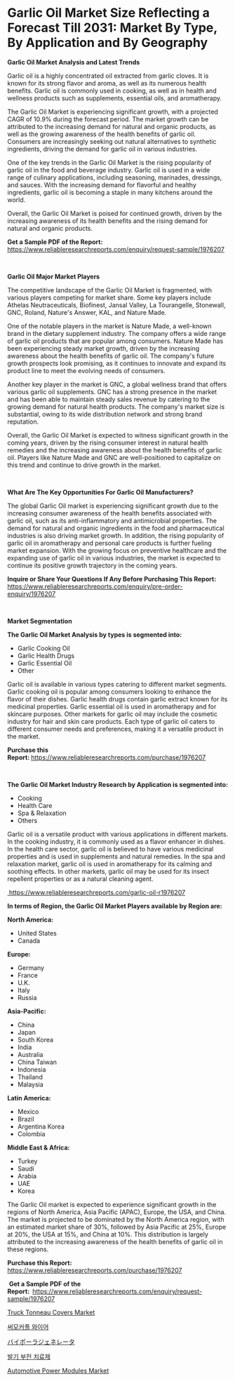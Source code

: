 <p><h1>Garlic Oil Market Size Reflecting a Forecast Till 2031: Market By Type, By Application and By Geography</h1></p><p><strong>Garlic Oil Market Analysis and Latest Trends</strong></p>
<p><p>Garlic oil is a highly concentrated oil extracted from garlic cloves. It is known for its strong flavor and aroma, as well as its numerous health benefits. Garlic oil is commonly used in cooking, as well as in health and wellness products such as supplements, essential oils, and aromatherapy.</p><p>The Garlic Oil Market is experiencing significant growth, with a projected CAGR of 10.9% during the forecast period. The market growth can be attributed to the increasing demand for natural and organic products, as well as the growing awareness of the health benefits of garlic oil. Consumers are increasingly seeking out natural alternatives to synthetic ingredients, driving the demand for garlic oil in various industries.</p><p>One of the key trends in the Garlic Oil Market is the rising popularity of garlic oil in the food and beverage industry. Garlic oil is used in a wide range of culinary applications, including seasoning, marinades, dressings, and sauces. With the increasing demand for flavorful and healthy ingredients, garlic oil is becoming a staple in many kitchens around the world.</p><p>Overall, the Garlic Oil Market is poised for continued growth, driven by the increasing awareness of its health benefits and the rising demand for natural and organic products.</p></p>
<p><strong>Get a Sample PDF of the Report:&nbsp;</strong> <a href="https://www.reliableresearchreports.com/enquiry/request-sample/1976207">https://www.reliableresearchreports.com/enquiry/request-sample/1976207</a></p>
<p>&nbsp;</p>
<p><strong>Garlic Oil Major Market Players</strong></p>
<p><p>The competitive landscape of the Garlic Oil Market is fragmented, with various players competing for market share. Some key players include Athelas Neutraceuticals, Biofinest, Jansal Valley, La Tourangelle, Stonewall, GNC, Roland, Nature's Answer, KAL, and Nature Made. </p><p>One of the notable players in the market is Nature Made, a well-known brand in the dietary supplement industry. The company offers a wide range of garlic oil products that are popular among consumers. Nature Made has been experiencing steady market growth, driven by the increasing awareness about the health benefits of garlic oil. The company's future growth prospects look promising, as it continues to innovate and expand its product line to meet the evolving needs of consumers.</p><p>Another key player in the market is GNC, a global wellness brand that offers various garlic oil supplements. GNC has a strong presence in the market and has been able to maintain steady sales revenue by catering to the growing demand for natural health products. The company's market size is substantial, owing to its wide distribution network and strong brand reputation.</p><p>Overall, the Garlic Oil Market is expected to witness significant growth in the coming years, driven by the rising consumer interest in natural health remedies and the increasing awareness about the health benefits of garlic oil. Players like Nature Made and GNC are well-positioned to capitalize on this trend and continue to drive growth in the market.</p></p>
<p>&nbsp;</p>
<p><strong>What Are The Key Opportunities For Garlic Oil Manufacturers?</strong></p>
<p><p>The global Garlic Oil market is experiencing significant growth due to the increasing consumer awareness of the health benefits associated with garlic oil, such as its anti-inflammatory and antimicrobial properties. The demand for natural and organic ingredients in the food and pharmaceutical industries is also driving market growth. In addition, the rising popularity of garlic oil in aromatherapy and personal care products is further fueling market expansion. With the growing focus on preventive healthcare and the expanding use of garlic oil in various industries, the market is expected to continue its positive growth trajectory in the coming years.</p></p>
<p><strong>Inquire or Share Your Questions If Any Before Purchasing This Report:</strong> <a href="https://www.reliableresearchreports.com/enquiry/pre-order-enquiry/1976207">https://www.reliableresearchreports.com/enquiry/pre-order-enquiry/1976207</a></p>
<p>&nbsp;</p>
<p><strong>Market Segmentation</strong></p>
<p><strong>The Garlic Oil Market Analysis by types is segmented into:</strong></p>
<p><ul><li>Garlic Cooking Oil</li><li>Garlic Health Drugs</li><li>Garlic Essential Oil</li><li>Other</li></ul></p>
<p><p>Garlic oil is available in various types catering to different market segments. Garlic cooking oil is popular among consumers looking to enhance the flavor of their dishes. Garlic health drugs contain garlic extract known for its medicinal properties. Garlic essential oil is used in aromatherapy and for skincare purposes. Other markets for garlic oil may include the cosmetic industry for hair and skin care products. Each type of garlic oil caters to different consumer needs and preferences, making it a versatile product in the market.</p></p>
<p><strong>Purchase this Report:&nbsp;</strong><a href="https://www.reliableresearchreports.com/purchase/1976207">https://www.reliableresearchreports.com/purchase/1976207</a></p>
<p>&nbsp;</p>
<p><strong>The Garlic Oil Market Industry Research by Application is segmented into:</strong></p>
<p><ul><li>Cooking</li><li>Health Care</li><li>Spa & Relaxation</li><li>Others</li></ul></p>
<p><p>Garlic oil is a versatile product with various applications in different markets. In the cooking industry, it is commonly used as a flavor enhancer in dishes. In the health care sector, garlic oil is believed to have various medicinal properties and is used in supplements and natural remedies. In the spa and relaxation market, garlic oil is used in aromatherapy for its calming and soothing effects. In other markets, garlic oil may be used for its insect repellent properties or as a natural cleaning agent.</p></p>
<p><a href="https://www.reliableresearchreports.com/garlic-oil-r1976207">&nbsp;https://www.reliableresearchreports.com/garlic-oil-r1976207</a></p>
<p><strong>In terms of Region, the Garlic Oil Market Players available by Region are:</strong></p>
<p>
    <p> <strong> North America: </strong>
        <ul>
            <li>United States</li>
            <li>Canada</li>
        </ul>
        </p> 
    <p> <strong> Europe: </strong>
        <ul>
            <li>Germany</li>
            <li>France</li>
            <li>U.K.</li>
            <li>Italy</li>
            <li>Russia</li>
        </ul>
        </p> 
    <p> <strong> Asia-Pacific: </strong>
        <ul>
            <li>China</li>
            <li>Japan</li>
            <li>South Korea</li>
            <li>India</li>
            <li>Australia</li>
            <li>China Taiwan</li>
            <li>Indonesia</li>
            <li>Thailand</li>
            <li>Malaysia</li>
        </ul>
        </p> 
    <p> <strong> Latin America: </strong>
        <ul>
            <li>Mexico</li>
            <li>Brazil</li>
            <li>Argentina Korea</li>
            <li>Colombia</li>
        </ul>
        </p> 
    <p> <strong> Middle East & Africa: </strong>
        <ul>
            <li>Turkey</li>
            <li>Saudi</li>
            <li>Arabia</li>
            <li>UAE</li>
            <li>Korea</li>
        </ul>
    </p>
    </p>
<p><p>The Garlic Oil market is expected to experience significant growth in the regions of North America, Asia Pacific (APAC), Europe, the USA, and China. The market is projected to be dominated by the North America region, with an estimated market share of 30%, followed by Asia Pacific at 25%, Europe at 20%, the USA at 15%, and China at 10%. This distribution is largely attributed to the increasing awareness of the health benefits of garlic oil in these regions.</p></p>
<p><strong>Purchase this Report: </strong><a href="https://www.reliableresearchreports.com/purchase/1976207">https://www.reliableresearchreports.com/purchase/1976207</a></p>
<p>&nbsp;<strong>Get a Sample PDF of the Report:&nbsp;&nbsp;</strong><a href="https://www.reliableresearchreports.com/enquiry/request-sample/1976207">https://www.reliableresearchreports.com/enquiry/request-sample/1976207</a></p>
<p><strong></strong></p>
<p><p><a href="https://issuu.com/reportprime-2/docs/truck-tonneau-covers-market-size-2030.pptx">Truck Tonneau Covers Market</a></p><p><a href="https://github.com/vs10l4sfg5c/Market-Research-Report-List-1/blob/main/872999816948.md">써모커플 와이어</a></p><p><a href="https://github.com/xnljig2898992/Market-Research-Report-List-1/blob/main/684503418443.md">バイポーラジェネレータ</a></p><p><a href="https://github.com/Skyleitney456456/Market-Research-Report-List-1/blob/main/630755616949.md">발기 부전 치료제</a></p><p><a href="https://issuu.com/reportprime-2/docs/automotive-power-modules-market-size-2030.pptx">Automotive Power Modules Market</a></p></p>